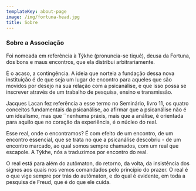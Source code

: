 ```yaml
---
templateKey: about-page
image: /img/fortuna-head.jpg
title: Sobre
---
```


### Sobre a Associação

Foi nomeada em referência à Týkhe (pronuncia-se tiquê), deusa da Fortuna, dos bons e maus encontros, que ela distribui arbitrariamente.

É o acaso, a contingência. A ideia que norteia a fundação dessa nova instituição é de que seja um lugar de encontro para aqueles que são movidos por desejo na sua relação com a psicanálise, e que isso possa se inscrever através de um trabalho de pesquisa, ensino e transmissão.

Jacques Lacan fez referência a esse termo no Seminário, livro 11, os quatro conceitos fundamentais da psicanálise, ao afirmar que a psicanálise não é um idealismo, mas que ´´nenhuma práxis, mais que a análise, é orientada para aquilo que no coração da experiência, é o núcleo do real.

Esse real, onde o encontramos? É com efeito de um encontro, de um encontro essencial, que se trata no que a psicanálise descobriu - de um encontro marcado, ao qual somos sempre chamados, com um real que escapole. A Týkhe, nós a traduzimos por encontro do real.

O real está para além do autômaton, do retorno, da volta, da insistência dos signos aos quais nos vemos comandados pelo princípio do prazer. O real é o que vige sempre por trás do autômaton, e do qual é evidente, em toda a pesquisa de Freud, que é do que ele cuida.
